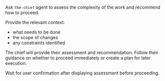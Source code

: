 Ask `the-chief` agent to assess the complexity of the work and recommend how to proceed.

Provide the relevant context:
- what needs to be done
- the scope of changes
- any constraints identified

The chief will provide their assessment and recommendation. Follow their guidance on whether to proceed immediately or create a plan for later execution.

Wait for user confirmation after displaying assessment before proceeding.
